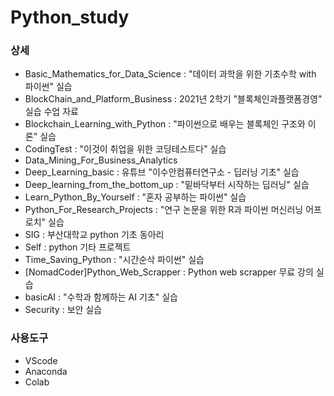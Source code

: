 # Python_study
### 상세
- Basic_Mathematics_for_Data_Science : "데이터 과학을 위한 기초수학 with 파이썬" 실습
- BlockChain_and_Platform_Business : 2021년 2학기 "블록체인과플랫폼경영" 실습 수업 자료  
- Blockchain_Learning_with_Python : "파이썬으로 배우는 블록체인 구조와 이론" 실습
- CodingTest : "이것이 취업을 위한 코딩테스트다" 실습
- Data_Mining_For_Business_Analytics
- Deep_Learning_basic : 유튜브 "이수안컴퓨터연구소 - 딥러닝 기초" 실습 
- Deep_learning_from_the_bottom_up : "밑바닥부터 시작하는 딥러닝" 실습
- Learn_Python_By_Yourself : "혼자 공부하는 파이썬" 실습
- Python_For_Research_Projects : "연구 논문을 위한 R과 파이썬 머신러닝 어프로치" 실습
- SIG : 부산대학교 python 기초 동아리
- Self : python 기타 프로젝트
- Time_Saving_Python : "시간순삭 파이썬" 실습
- [NomadCoder]Python_Web_Scrapper : Python web scrapper 무료 강의 실습
- basicAI : "수학과 함께하는 AI 기초" 실습 
- Security : 보안 실습

### 사용도구
- VScode
- Anaconda
- Colab 
